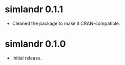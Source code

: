 # simlandr 0.1.1
* Cleaned the package to make it CRAN-compatible.

# simlandr 0.1.0
* Initial release.

